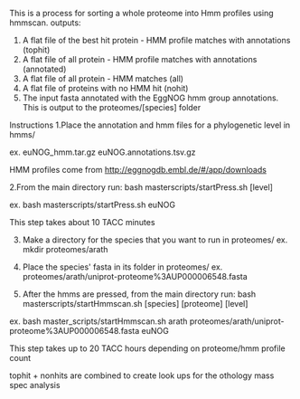 This is a process for sorting a whole proteome into Hmm profiles using hmmscan. 
outputs:
1. A flat file of the best hit protein - HMM profile matches with annotations (tophit)
2. A flat file of all protein - HMM profile matches with annotations (annotated)
3. A flat file of all protein - HMM matches (all)
4. A flat file of proteins with no HMM hit (nohit)
4. The input fasta annotated with the EggNOG hmm group annotations. This is output to the proteomes/[species] folder


Instructions
1.Place the annotation and hmm files for a phylogenetic level in hmms/

ex. 
euNOG_hmm.tar.gz 
euNOG.annotations.tsv.gz

HMM profiles come from http://eggnogdb.embl.de/#/app/downloads

2.From the main directory run:
bash masterscripts/startPress.sh [level]

ex. bash masterscripts/startPress.sh euNOG

This step takes about 10 TACC minutes

3. Make a directory for the species that you want to run in proteomes/
ex.
mkdir proteomes/arath

4. Place the species' fasta in its folder in proteomes/
ex.
proteomes/arath/uniprot-proteome%3AUP000006548.fasta

5. After the hmms are pressed, from the main directory run:
bash masterscripts/startHmmscan.sh [species] [proteome] [level]

ex.
bash master_scripts/startHmmscan.sh arath proteomes/arath/uniprot-proteome%3AUP000006548.fasta euNOG

This step takes up to 20 TACC hours depending on proteome/hmm profile count


tophit + nonhits are combined to create look ups for the othology mass spec analysis


